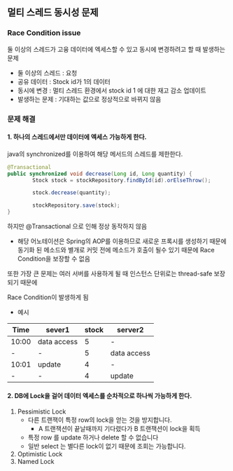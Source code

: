 ## 멀티 스레드 동시성 문제


### Race Condition issue
둘 이상의 스레드가 고융 데이터에 엑세스할 수 있고 동시에 변경하려고 할 때 발생하는 문제

- 둘 이상의 스레드 : 요청
- 공유 데이터 : Stock id가 1의 데이터 
- 동시에 변경 : 멀티 스레드 환경에서 stock id 1 에 대한 재고 감소 업데이트
- 발생하는 문제 : 기대하는 값으로 정상적으로 바뀌지 않음

### 문제 해결

#### 1. 하나의 스레드에서만 데이터에 엑세스 가능하게 한다.

java의 synchronized를 이용하여 해당 메서드의 스레드를 제한한다. 

```java
@Transactional
public synchronized void decrease(Long id, Long quantity) {
        Stock stock = stockRepository.findById(id).orElseThrow();

        stock.decrease(quantity);

        stockRepository.save(stock);
}
```

하지만 @Transactional 으로 인해 정상 동작하지 않음

- 해당 어노테이션은 Spring의 AOP를 이용하므로 새로운 프록시를 생성하기 때문에 동기화 된 메소드와 별개로 커밋 전에 메소드가 호출이 될수 있기 때문에 Race Condition을 보장할 수 없음

또한 가장 큰 문제는 여러 서버를 사용하게 될 때 인스턴스 단위로는 thread-safe 보장되기 때문에

Race Condition이 발생하게 됨
- 예시

| Time  | sever1      | stock | server2     |
|-------|-------------|-------|-------------|
| 10:00 | data access | 5     | -           |
| -     | -           | 5     | data access |
| 10:01 | update      | 4     | -           |
| -     | -           | 4     | update      |

#### 2. DB에 Lock을 걸어 데이터 엑세스를 순차적으로 하나씩 가능하게 한다.

1. Pessimistic Lock
   - 다른 트랜잭이 특정 row의 lock을 얻는 것을 방지합니다.
     - A 트랜잭션이 끝날때까지 기다렸다가 B 트랜잭션이 lock을 획득
   - 특정 row 를 update 하거나 delete 할 수 없습니다
   - 일반 select 는 별다른 lock이 없기 때문에 조회는 가능합니다.
2. Optimistic Lock
3. Named Lock



